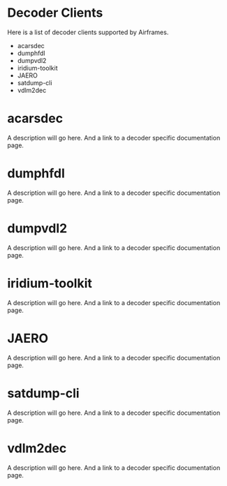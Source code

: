 # Decoder Clients

Here is a list of decoder clients supported by Airframes.

* acarsdec
* dumphfdl
* dumpvdl2
* iridium-toolkit
* JAERO
* satdump-cli
* vdlm2dec

# acarsdec

A description will go here. And a link to a decoder specific documentation page.

# dumphfdl

A description will go here. And a link to a decoder specific documentation page.

# dumpvdl2

A description will go here. And a link to a decoder specific documentation page.

# iridium-toolkit

A description will go here. And a link to a decoder specific documentation page.

# JAERO

A description will go here. And a link to a decoder specific documentation page.

# satdump-cli

A description will go here. And a link to a decoder specific documentation page.

# vdlm2dec

A description will go here. And a link to a decoder specific documentation page.
